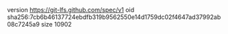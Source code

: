 version https://git-lfs.github.com/spec/v1
oid sha256:7cb6b46137724ebdfb319b9562550e14d1759dc02f4647ad37992ab08c7245a9
size 10902
